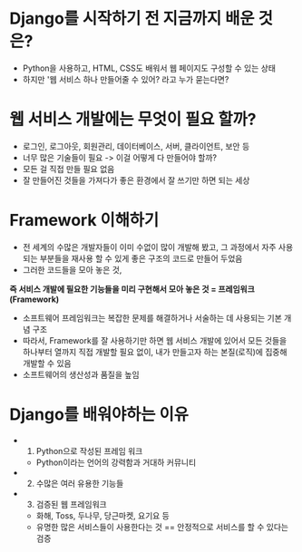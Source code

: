 # Django를 시작하기 전 지금까지 배운 것은?
- Python을 사용하고, HTML, CSS도 배워서 웹 페이지도 구성할 수 있는 상태
- 하지만 '웹 서비스 하나 만들어줄 수 있어? 라고 누가 묻는다면?

# 웹 서비스 개발에는 무엇이 필요 할까?
- 로그인, 로그아웃, 회원관리, 데이터베이스, 서버, 클라이언트, 보안 등
- 너무 많은 기술들이 필요 -> 이걸 어떻게 다 만들어야 할까?
- 모든 걸 직접 만들 필요 없음
- 잘 만들어진 것들을 가져다가 좋은 환경에서 잘 쓰기만 하면 되는 세상

# Framework 이해하기
- 전 세계의 수많은 개발자들이 이미 수없이 많이 개발해 봤고, 그 과정에서 자주 사용되는 부분들을 재사용 할 수 있게 좋은 구조의 코드로 만들어 두었음
- 그러한 코드들을 모아 놓은 것,

**즉 서비스 개발에 필요한 기능들을 미리 구현해서 모아 놓은 것 = 프레임워크(Framework)**

- 소프트웨어 프레임워크는 복잡한 문제를 해결하거나 서술하는 데 사용되는 기본 개념 구조
- 따라서, Framework를 잘 사용하기만 하면 웹 서비스 개발에 있어서 모든 것들을 하나부터 열까지 직접 개발할 필요 없이, 내가 만들고자 하는 본질(로직)에 집중해 개발할 수 있음
- 소프트웨어의 생산성과 품질을 높임

# Django를 배워야하는 이유
- 1. Python으로 작성된 프레임 워크
    - Python이라는 언어의 강력함과 거대하 커뮤니티
- 2. 수많은 여러 유용한 기능들
- 3. 검증된 웹 프레임워크
    - 화해, Toss, 두나무, 당근마켓, 요기요 등
    - 유명한 많은 서비스들이 사용한다는 것 == 안정적으로 서비스를 할 수 있다는 검증

